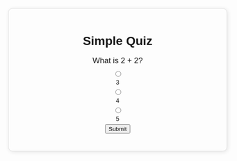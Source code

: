 <!DOCTYPE html>
<html lang="en">
<head>
  <meta charset="UTF-8">
  <meta name="viewport" content="width=device-width, initial-scale=1.0">
  <title>Simple Quiz</title>
  <style>
    body {
      font-family: Arial, sans-serif;
      text-align: center;
      margin: 20px;
    }
    .quiz-container {
      max-width: 600px;
      margin: auto;
      padding: 20px;
      border: 1px solid #ddd;
      border-radius: 10px;
      box-shadow: 2px 2px 10px rgba(0, 0, 0, 0.1);
    }
    .question {
      font-size: 18px;
      margin-bottom: 10px;
    }
    .options label {
      display: block;
      margin: 5px 0;
    }
    .result {
      margin-top: 20px;
      font-weight: bold;
    }
  </style>
</head>
<body>
  <div class="quiz-container">
    <h1>Simple Quiz</h1>
    <div class="question">What is 2 + 2?</div>
    <div class="options">
      <input type="radio" id="opt1" name="answer" value="3">
      <label for="opt1">3</label>
      <input type="radio" id="opt2" name="answer" value="4">
      <label for="opt2">4</label>
      <input type="radio" id="opt3" name="answer" value="5">
      <label for="opt3">5</label>
    </div>
    <button onclick="checkAnswer()">Submit</button>
    <div id="result" class="result"></div>
  </div>

  <script>
    function checkAnswer() {
      const selected = document.querySelector('input[name="answer"]:checked');
      const result = document.getElementById('result');
      if (!selected) {
        result.textContent = "Please select an answer.";
        result.style.color = "red";
        return;
      }
      const answer = selected.value;
      if (answer === "4") {
        result.textContent = "Correct! Well done.";
        result.style.color = "green";
      } else {
        result.textContent = "Incorrect. Try again.";
        result.style.color = "red";
      }
    }
  </script>
</body>
</html>
